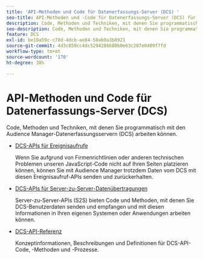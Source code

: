 ```yaml
---
title: 'API-Methoden und Code für Datenerfassungs-Server (DCS) '
seo-title: API-Methoden und -Code für Datenerfassungs-Server (DCS) für Adobe Audience Manager (AAM)
description: Code, Methoden und Techniken, mit denen Sie programmatisch mit den Audience Manager-Datenerfassungsservern (DCS) arbeiten können.
seo-description: Code, Methoden und Techniken, mit denen Sie programmatisch mit den Audience Manager-Datenerfassungsservern (DCS) arbeiten können.
feature: DCS
exl-id: be18a59c-c70d-4dcb-ae84-58ab0a3b8921
source-git-commit: 4d3c859cc4dc5294286680b0e63c287e0409f7fd
workflow-type: tm+mt
source-wordcount: '170'
ht-degree: 38%

---
```


# API-Methoden und Code für Datenerfassungs-Server (DCS) 

Code, Methoden und Techniken, mit denen Sie programmatisch mit den Audience Manager-Datenerfassungsservern (DCS) arbeiten können.

* [DCS-APIs für Ereignisaufrufe](/help/using/api/dcs-intro/dcs-event-calls/dcs-event-calls.md)

   Wenn Sie aufgrund von Firmenrichtlinien oder anderen technischen Problemen unseren JavaScript-Code nicht auf Ihren Seiten platzieren können, können Sie mit Audience Manager trotzdem Daten vom DCS mit diesen Ereignisaufruf-APIs senden und zurückerhalten.

* [DCS-APIs für Server-zu-Server-Datenübertragungen](/help/using/api/dcs-intro/dcs-s2s/dcs-s2s.md)

   Server-zu-Server-APIs (S2S) bieten Code und Methoden, mit denen Sie DCS-Benutzerdaten senden und empfangen und mit diesen Informationen in Ihren eigenen Systemen oder Anwendungen arbeiten können.

* [DCS-API-Referenz ](/help/using/api/dcs-intro/dcs-api-reference/dcs-api-methods.md)

   Konzeptinformationen, Beschreibungen und Definitionen für DCS-API-Code, -Methoden und -Prozesse.
